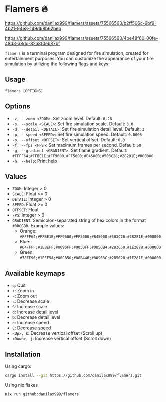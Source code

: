 # Flamers 🔥

https://github.com/danilax999/flamers/assets/75566563/b2ff506c-9bf9-4b21-94e8-149d68b62beb

https://github.com/danilax999/flamers/assets/75566563/4be48f60-00fe-48d3-a8dc-82a8f0eb87bf

`flamers` is a terminal program designed for fire simulation, created for 
entertainment purposes. You can customize the appearance of your fire 
simulation by utilizing the following flags and keys:

## Usage

```
flamers [OPTIONS]
```

## Options

- `-z, --zoom <ZOOM>`: Set zoom level. Default: `0.28`
- `-s, --scale <SCALE>`: Set fire simulation scale. Default: `3.0`
- `-d, --detail <DETAIL>`: Set fire simulation detail level. Default: `3`
- `-p, --speed <SPEED>`: Set fire simulation speed. Default: `0.0006`
- `-o, --offset <OFFSET>`: Set vertical offset. Default: `0.0`
- `-f, --fps <FPS>`: Set maximum frames per second. Default: `60`
- `-g, --gradient <GRADIENT>`: Set flame gradient. Default: `#FFFF64;#FFBE1E;#FF9600;#FF5000;#B45000;#503C28;#28281E;#000000` 
- `-h, --help`: Print help

## Values

-  `ZOOM`: Integer > 0
-  `SCALE`: Float >= 0
-  `DETAIL`: Integer > 0
-  `SPEED`: Float >= 0
-  `OFFSET`: Float
-  `FPS`: Integer > 0
-  `GRADIENT`: Semicolon-separated string of hex colors in the format `#RRGGBB`.
  Example values:
    -  Orange: `#FFFF64;#FFBE1E;#FF9600;#FF5000;#B45000;#503C28;#28281E;#000000`
    -  Blue:   `#64FFFF;#1EBEFF;#0096FF;#0050FF;#0050B4;#283C50;#1E2828;#000000`
    -  Green:  `#78FF96;#1EFF5A;#00C850;#00B446;#00963C;#285028;#1E281E;#000000`

## Available keymaps

- `q`: Quit
- `+`: Zoom in
- `-`: Zoom out
- `s`: Decrease scale
- `S`: Increase scale
- `d`: Increase detail level
- `D`: Decrease detail level
- `e`: Increase speed
- `E`: Decrease speed
- `<Up>, k`: Decrease vertical offset (Scroll up)
- `<Down>, j`: Increase vertical offset (Scroll down)

## Installation

Using cargo:

```bash
cargo install --git https://github.com/danilax999/flamers.git
```

Using nix flakes

```bash
nix run github:danilax999/flamers
```
